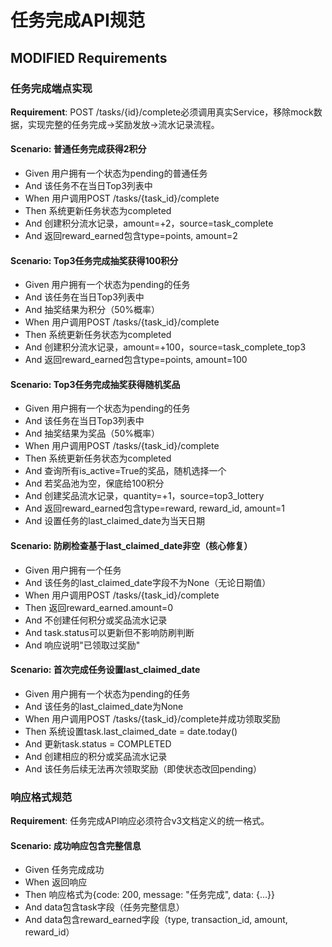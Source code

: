 # 任务完成API规范

## MODIFIED Requirements

### 任务完成端点实现

**Requirement**: POST /tasks/{id}/complete必须调用真实Service，移除mock数据，实现完整的任务完成→奖励发放→流水记录流程。

#### Scenario: 普通任务完成获得2积分
- Given 用户拥有一个状态为pending的普通任务
- And 该任务不在当日Top3列表中
- When 用户调用POST /tasks/{task_id}/complete
- Then 系统更新任务状态为completed
- And 创建积分流水记录，amount=+2，source=task_complete
- And 返回reward_earned包含type=points, amount=2

#### Scenario: Top3任务完成抽奖获得100积分
- Given 用户拥有一个状态为pending的任务
- And 该任务在当日Top3列表中
- And 抽奖结果为积分（50%概率）
- When 用户调用POST /tasks/{task_id}/complete
- Then 系统更新任务状态为completed
- And 创建积分流水记录，amount=+100，source=task_complete_top3
- And 返回reward_earned包含type=points, amount=100

#### Scenario: Top3任务完成抽奖获得随机奖品
- Given 用户拥有一个状态为pending的任务
- And 该任务在当日Top3列表中
- And 抽奖结果为奖品（50%概率）
- When 用户调用POST /tasks/{task_id}/complete
- Then 系统更新任务状态为completed
- And 查询所有is_active=True的奖品，随机选择一个
- And 若奖品池为空，保底给100积分
- And 创建奖品流水记录，quantity=+1，source=top3_lottery
- And 返回reward_earned包含type=reward, reward_id, amount=1
- And 设置任务的last_claimed_date为当天日期

#### Scenario: 防刷检查基于last_claimed_date非空（核心修复）
- Given 用户拥有一个任务
- And 该任务的last_claimed_date字段不为None（无论日期值）
- When 用户调用POST /tasks/{task_id}/complete
- Then 返回reward_earned.amount=0
- And 不创建任何积分或奖品流水记录
- And task.status可以更新但不影响防刷判断
- And 响应说明"已领取过奖励"

#### Scenario: 首次完成任务设置last_claimed_date
- Given 用户拥有一个状态为pending的任务
- And 该任务的last_claimed_date为None
- When 用户调用POST /tasks/{task_id}/complete并成功领取奖励
- Then 系统设置task.last_claimed_date = date.today()
- And 更新task.status = COMPLETED
- And 创建相应的积分或奖品流水记录
- And 该任务后续无法再次领取奖励（即使状态改回pending）

### 响应格式规范

**Requirement**: 任务完成API响应必须符合v3文档定义的统一格式。

#### Scenario: 成功响应包含完整信息
- Given 任务完成成功
- When 返回响应
- Then 响应格式为{code: 200, message: "任务完成", data: {...}}
- And data包含task字段（任务完整信息）
- And data包含reward_earned字段（type, transaction_id, amount, reward_id）

